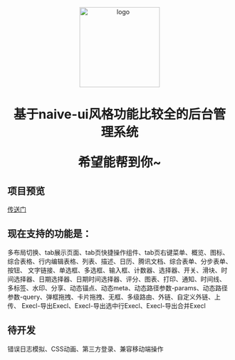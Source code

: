 <p align="center">
  <a href="https://wushijiang13.github.io/vite-naive-admin/" target="_blank" rel="noopener noreferrer">
    <img width="180" src="https://github.com/wushijiang13/vite-naive-admin/assets/38801556/55bcf359-c11d-4b1e-a57c-5e9c1ccafd5a" alt="logo">
  </a>
</p>
<h1 align="center">
  基于naive-ui风格功能比较全的后台管理系统
</p>

希望能帮到你~
  
## 项目预览

[传送门](https://wushijiang13.github.io/vite-naive-admin/)


## 现在支持的功能是：  
  多布局切换、tab展示页面、tab页快捷操作组件、tab页右键菜单、概览、图标、综合表格、行内编辑表格、列表、描述、日历、腾讯文档、综合表单、分步表单、按钮、
  文字链接、单选框、多选框、输入框、计数器、选择器、开关、滑块、时间选择器、日期选择器、日期时间选择器、评分、图表、打印、通知、时间线、
  多标签、水印、分享、动态锚点、动态meta、动态路径参数-params、动态路径参数-query、弹框拖拽、卡片拖拽、无框、多级路由、外链、自定义外链、上传、
  Execl-导出Execl、Execl-导出选中行Execl、Execl-导出合并Execl

## 待开发
   错误日志模拟、CSS动画、第三方登录、兼容移动端操作

